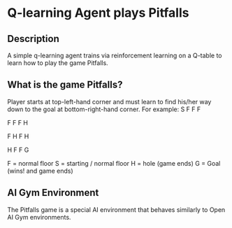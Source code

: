 # Q-learning Agent plays Pitfalls
## Description
A simple q-learning agent trains via reinforcement learning on a Q-table to learn how to play the game Pitfalls.

## What is the game Pitfalls?
Player starts at top-left-hand corner and must learn to find his/her way down to the goal at bottom-right-hand corner. 
For example:
S F F F

F F F H

F H F H

H F F G


F = normal floor
S = starting / normal floor
H = hole (game ends)
G = Goal (wins! and game ends)

## AI Gym Environment
The Pitfalls game is a special AI environment that behaves similarly to Open AI Gym environments. 